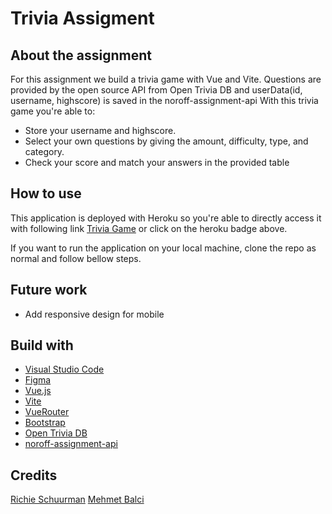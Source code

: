 # Trivia Assigment

## About the assignment
For this assignment we build a trivia game with Vue and Vite. Questions are provided by the open source API from Open Trivia DB and userData(id, username, highscore) is saved in the noroff-assignment-api
With this trivia game you're able to:
- Store your username and highscore.
- Select your own questions by giving the amount, difficulty, type, and category.
- Check your score and match your answers in the provided table


## How to use
This application is deployed with Heroku so you're able to directly access it with following link [Trivia Game]() or click on the heroku badge above.

If you want to run the application on your local machine, clone the repo as normal and follow bellow steps.

## Future work
- Add responsive design for mobile

## Build with
- [Visual Studio Code](https://code.visualstudio.com/)
- [Figma](https://www.figma.com/)
- [Vue.js](https://vuejs.org/)
- [Vite](https://vitejs.dev/)
- [VueRouter](https://router.vuejs.org/)
- [Bootstrap](https://getbootstrap.com/)
- [Open Trivia DB](https://opentdb.com/)
- [noroff-assignment-api](https://github.com/dewald-els/noroff-assignment-api)

## Credits
[Richie Schuurman](https://github.com/RichieSchuurman)
[Mehmet Balci](https://github.com/mehmet70)
